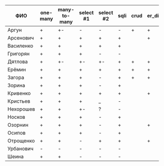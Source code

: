 | **ФИО**     | one-many | many-to-many | select #1 | select #2 | sqli | crud | er_diagram | deploy |
|-------------|----------|--------------|-----------|-----------|------|------|------------|--------|
| Аргун       | +        | +-           | -         | -         | -    | +    | +          |        |
| Арсенович   | +        | +            | +         | +         | +    |      | +          |        |
| Василенко   | +        | +            | +         | +         | +    |      |            |        |
| Григорян    | +        | +            | +         | -         | -    |      |            |        |
| Дятлова     | +        | +-           | +-        | +-        | +    | +    | +          |        |
| Ерёмин      | +        | +            | +         | +         | +    | +    | +          | +      |
| Загора      | +        | +            | +         | -         | +    | +    | +          | +      |
| Зорина      | +        | +            | +         | -         | +    |      |            |        |
| Кривенко    | +        | +            | +         | +         | +    |      | +          |        |
| Кристьев    | +        | +            | +         | _         | -    |      |            |        |
| Нехорошев   | +        | +            | +-        | ?         | -    |      |            |        |
| Носков      | +        | +            | +         | -         | +    |      |            |        |
| Озорнин     | +        | +            | +         | -         | +    |      | +          |        |
| Осипов      | +        | +            | +         | -         | +    |      |            |        |
| Отрощенко   | +        | +            | -         | +         | +    |      | +          |        |
| Урбанович   | -        | -            | -         | -         | -    |      |            |        |
| Шеина       | +        | +            | -         | -         | -    |      |            |        |
